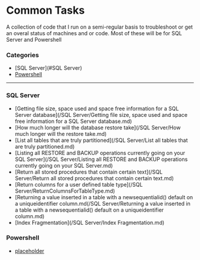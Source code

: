 # Common Tasks


A collection of code that I run on a semi-regular basis to troubleshoot or get an overal status of machines and or code. Most of these will be for SQL Server and Powershell


### Categories

* [SQL Server](#SQL Server)
* [Powershell](#Powershell)

---

### SQL Server
- [Getting file size, space used and space free information for a SQL Server database](/SQL Server/Getting file size, space used and space free information for a SQL Server database.md)
- [How much longer will the database restore take](/SQL Server/How much longer will the restore take.md)
- [List all tables that are truly partitioned](/SQL Server/List all tables that are truly partitioned.md)
- [Listing all RESTORE and BACKUP operations currently going on your SQL Server](/SQL Server/Listing all RESTORE and BACKUP operations currently going on your SQL Server.md)
- [Return all stored procedures that contain certain text](/SQL Server/Return all stored procedures that contain certain text.md)
- [Return columns for a user defined table type](/SQL Server/ReturnColumnsForTableType.md)
- [Returning a value inserted in a table with a newsequentialid() default on a uniqueidentifier column.md(/SQL Server/Returning a value inserted in a table with a newsequentialid() default on a uniqueidentifier column.md)
- [Index Fragmentation](/SQL Server/Index Fragmentation.md)



### Powershell
- [placeholder](Powershell/Placeholder.md)

